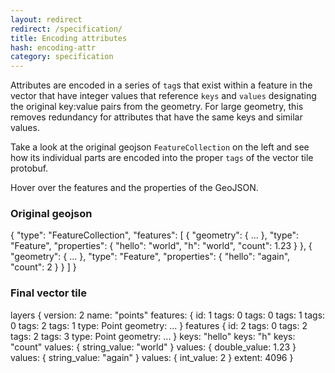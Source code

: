 ```yaml
---
layout: redirect
redirect: /specification/
title: Encoding attributes
hash: encoding-attr
category: specification
---
```


Attributes are encoded in a series of `tag`s that exist within a feature in the vector that have integer values that reference `keys` and `values` designating the original key:value pairs from the geometry. For large geometry, this removes redundancy for attributes that have the same keys and similar values.

Take a look at the original geojson `FeatureCollection` on the left and see how its individual parts are encoded into the proper `tags` of the vector tile protobuf.

<div id="js-example-encoding" class="js-example clearfix">
  <p class='fallback-hide fill-darken0 round inline pad2x pad1y'>Hover over the features and the properties of the GeoJSON.</p>

  <div class="js-example-body col12">
    <div class="col6 pad1">
      <h3>Original geojson</h3>
<div class="code">{
  "type": "FeatureCollection",
    "features": [
    <span class='feature' data-feat='1' id='thisthing'>{
  "geometry": { ... },
  "type": "Feature",
  "properties": {
    <span class='attr gj' data-attr='1' data-key='hello' data-value='world'>"hello": "world",</span>
    <span class='attr gj' data-attr='2' data-key='h' data-value='world'>"h": "world",</span>
    <span class='attr gj' data-attr='3' data-key='count' data-value='123'>"count": 1.23</span>
  }
},</span>
    <span class='feature' data-feat='2'>{
  "geometry": { ... },
  "type": "Feature",
  "properties": {
    <span class='attr gj' data-attr='4' data-key='hello' data-value='again'>"hello": "again",</span>
    <span class='attr gj' data-attr='5' data-key='count' data-value='2'>"count": 2</span>
  }
}</span>
  ]
}</div>

</div>
    <div class="col6 pad1">
      <h3>Final vector tile</h3>
<div class="code">layers {
  version: 2
  name: "points"
  <span class='feat' id='feat1'>features: {
  id: 1
  <span class='tagset' id='attr1'><span class='tag-key'>tags: 0</span>
<span class='tag-value'>tags: 0</span></span>
  <span class='tagset' id='attr2'><span class='tag-key'>tags: 1</span>
<span class='tag-value'>tags: 0</span></span>
  <span class='tagset' id='attr3'><span class='tag-key'>tags: 2</span>
<span class='tag-value'>tags: 1</span></span>
  type: Point
  geometry: ...
}</span>
  <span class='feat' id='feat2'>features {
  id: 2
  <span class='tagset' id='attr4'><span class='tag-key'>tags: 0</span>
<span class='tag-value'>tags: 2</span></span>
  <span class='tagset' id='attr5'><span class='tag-key'>tags: 2</span>
<span class='tag-value'>tags: 3</span></span>
  type: Point
  geometry: ...
}</span>
<span class='key-group'>  <span class='key' id='key-hello'>keys: "hello"</span>
  <span class='key' id='key-h'>keys: "h"</span>
  <span class='key' id='key-count'>keys: "count"</span></span>
<span class='value-group'>  <span class='value' id='value-world'>values: {
  string_value: "world"
}</span>
  <span class='value' id='value-123'>values: {
  double_value: 1.23
}</span>
  <span class='value' id='value-again'>values: {
  string_value: "again"
}</span>
  <span class='value' id='value-2'>values: {
  int_value: 2
}</span></span>
  extent: 4096
}</div>
      </div>
  </div>
</div>

<script>
// attr encoding example
$('.feature').on('mouseenter', featureEnter);
$('.feature').on('mouseleave', featureLeave);

function featureEnter(e) {
  var id = $(this).attr('data-feat');
  $('#feat'+id).addClass('highlight');
}
function featureLeave(e) {
  $('.feat').removeClass('highlight');
}

$('.attr').on('mouseenter', attrEnter);
$('.attr').on('mouseleave', attrLeave);
function attrEnter(e) {
  $('#attr'+$(this).attr('data-attr')).addClass('highlight');
  $('#key-'+$(this).attr('data-key')).addClass('highlight');
  $('#value-'+$(this).attr('data-value')).addClass('highlight');
  $('.key-group, .value-group').addClass('highlight');
}
function attrLeave(e) {
  $('.tagset, .key, .value, .key-group, .value-group').removeClass('highlight');
}
</script>
